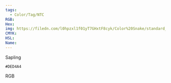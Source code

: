 ```yaml
---
tags:
  - Color/Tag/NTC
RGB:
Hex:
img: https://filedn.com/l0hpzxl1f01yT7GHxtF8cyk/Color%20Snake/standard_csv_to_svg//DED4A4.svg
CMYK:
HSL:
Name:
---
```

Sapling
```palette
#DED4A4
```
RGB
